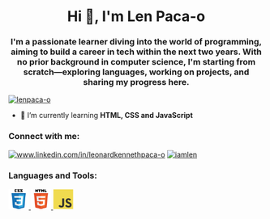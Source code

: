 <h1 align="center">Hi 👋, I'm Len Paca-o</h1>
<h3 align="center">I'm a passionate learner diving into the world of programming, aiming to build a career in tech within the next two years. With no prior background in computer science, I'm starting from scratch—exploring languages, working on projects, and sharing my progress here.</h3>

<p align="left"> <a href="https://github.com/ryo-ma/github-profile-trophy"><img src="https://github-profile-trophy.vercel.app/?username=lenpaca-o" alt="lenpaca-o" /></a> </p>

- 🌱 I’m currently learning **HTML, CSS and JavaScript**

<h3 align="left">Connect with me:</h3>
<p align="left">
<a href="https://www.linkedin.com/in/leonardkennethpaca-o/" target="blank"><img align="center" src="https://raw.githubusercontent.com/rahuldkjain/github-profile-readme-generator/master/src/images/icons/Social/linked-in-alt.svg" alt="www.linkedin.com/in/leonardkennethpaca-o" height="30" width="40" /></a>
<a href="https://www.instagram.com/iamlen/" target="blank"><img align="center" src="https://raw.githubusercontent.com/rahuldkjain/github-profile-readme-generator/master/src/images/icons/Social/instagram.svg" alt="iamlen" height="30" width="40" /></a>
</p>

<h3 align="left">Languages and Tools:</h3>
<p align="left"> <a href="https://www.w3schools.com/css/" target="_blank" rel="noreferrer"> <img src="https://raw.githubusercontent.com/devicons/devicon/master/icons/css3/css3-original-wordmark.svg" alt="css3" width="40" height="40"/> </a> <a href="https://www.w3.org/html/" target="_blank" rel="noreferrer"> <img src="https://raw.githubusercontent.com/devicons/devicon/master/icons/html5/html5-original-wordmark.svg" alt="html5" width="40" height="40"/> </a> <a href="https://developer.mozilla.org/en-US/docs/Web/JavaScript" target="_blank" rel="noreferrer"> <img src="https://raw.githubusercontent.com/devicons/devicon/master/icons/javascript/javascript-original.svg" alt="javascript" width="40" height="40"/> </a> </p>
